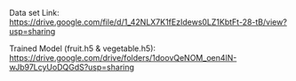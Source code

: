 Data set Link: https://drive.google.com/file/d/1_42NLX7K1fEzIdews0LZ1KbtFt-28-tB/view?usp=sharing


Trained Model (fruit.h5 & vegetable.h5): https://drive.google.com/drive/folders/1doovQeNOM_oen4lN-wJb97LcyUoDQGdS?usp=sharing
